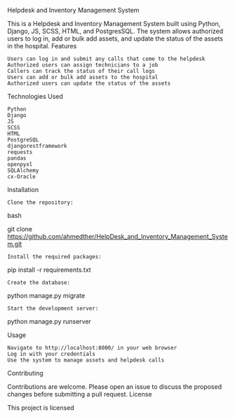 Helpdesk and Inventory Management System

This is a Helpdesk and Inventory Management System built using Python, Django, JS, SCSS, HTML, and PostgresSQL. The system allows authorized users to log in, add or bulk add assets, and update the status of the assets in the hospital.
Features

    Users can log in and submit any calls that come to the helpdesk
    Authorized users can assign technicians to a job
    Callers can track the status of their call logs
    Users can add or bulk add assets to the hospital
    Authorized users can update the status of the assets

Technologies Used

    Python
    Django
    JS
    SCSS
    HTML
    PostgreSQL
    djangorestframework
    requests
    pandas
    openpyxl
    SQLAlchemy
    cx-Oracle

Installation

    Clone the repository:

bash

git clone https://github.com/ahmedther/HelpDesk_and_Inventory_Management_System.git

    Install the required packages:

pip install -r requirements.txt

    Create the database:

python manage.py migrate

    Start the development server:

python manage.py runserver

Usage

    Navigate to http://localhost:8000/ in your web browser
    Log in with your credentials
    Use the system to manage assets and helpdesk calls

Contributing

Contributions are welcome. Please open an issue to discuss the proposed changes before submitting a pull request.
License

This project is licensed
